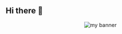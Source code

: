 ## Hi there 👋
<div align="center">
  <img src="https://github.com/user-attachments/assets/4c4ed133-adac-406f-bc6b-0e51c43709e9" alt="my banner">
</div>
<!--
**ikeem12/ikeem12** is a ✨ _special_ ✨ repository because its `README.md` (this file) appears on your GitHub profile.

Here are some ideas to get you started:

- 🔭 I’m currently working on ...
- 🌱 I’m currently learning ...
- 👯 I’m looking to collaborate on ...
- 🤔 I’m looking for help with ...
- 💬 Ask me about ...
- 📫 How to reach me: ...
- 😄 Pronouns: ...![ChatGPT Image 19 abr 2025, 23_34_42 (2)](https://github.com/user-attachments/assets/b9e7322f-a5fa-4b95-91be-218399dddead)

- ⚡ Fun fact: ...
-->
![ChatGPT Image 19 abr 2025, 23_34_42 (4)](https://github.com/user-attachments/assets/4c4ed133-adac-406f-bc6b-0e51c43709e9)
